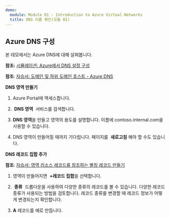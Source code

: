 ```yaml
---
demo:
  module: Module 01 - Introduction to Azure Virtual Networks
  title: DNS 이름 확인(모듈 01)
---
```

## Azure DNS 구성

본 데모에서는 Azure DNS에 대해 살펴봅니다.

**참조:** [시뮬레이션: Azure에서 DNS 설정 구성](https://mslabs.cloudguides.com/guides/AZ-700%20Lab%20Simulation%20-%20Configure%20DNS%20settings%20in%20Azure)

**참조**: [자습서: 도메인 및 하위 도메인 호스트 - Azure DNS](https://docs.microsoft.com/azure/dns/dns-delegate-domain-azure-dns)

**DNS 영역 만들기**

1. Azure Portal에 액세스합니다.

1.  **DNS 영역**  서비스를 검색합니다.

1. **DNS 영역**을 만들고 영역의 용도를 설명합니다. 이름에 contoso.internal.com을 사용할 수 있습니다.

1.  DNS 영역이 만들어질 때까지 기다립니다. 페이지를  **새로고침** 해야 할 수도 있습니다.

**DNS 레코드 집합 추가**

**참조**: [자습서: 영역 리소스 레코드를 참조하는 별칭 레코드 만들기](https://learn.microsoft.com/azure/dns/tutorial-alias-rr)

1. 영역이 만들어지면  **+레코드 집합**을 선택합니다.

1.  **종류**  드롭다운을 사용하여 다양한 종류의 레코드를 볼 수 있습니다. 다양한 레코드 종류가 사용되는 방법을 검토합니다. 레코드 종류를 변경할 때 레코드 정보가 어떻게 변경되는지 확인합니다.

1. **A** 레코드를 예로 만듭니다. 

